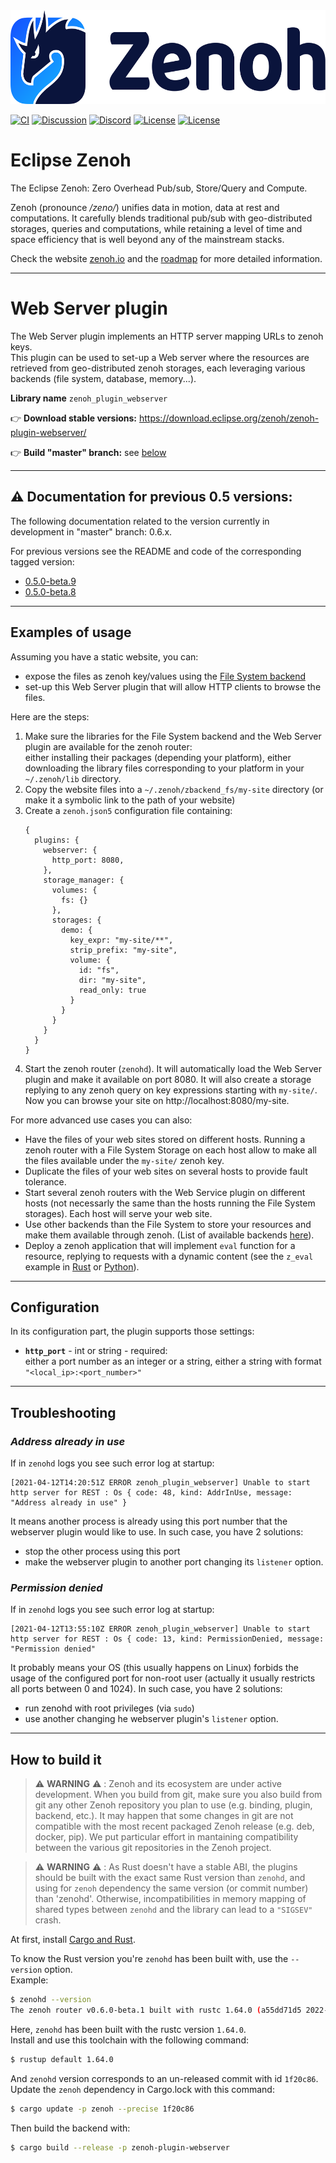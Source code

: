 <img src="https://raw.githubusercontent.com/eclipse-zenoh/zenoh/master/zenoh-dragon.png" height="150">

[![CI](https://github.com/eclipse-zenoh/zenoh-plugin-webserver/workflows/CI/badge.svg)](https://github.com/eclipse-zenoh/zenoh-plugin-webserver/actions?query=workflow%3A%22CI%22)
[![Discussion](https://img.shields.io/badge/discussion-on%20github-blue)](https://github.com/eclipse-zenoh/roadmap/discussions)
[![Discord](https://img.shields.io/badge/chat-on%20discord-blue)](https://discord.gg/2GJ958VuHs)
[![License](https://img.shields.io/badge/License-EPL%202.0-blue)](https://choosealicense.com/licenses/epl-2.0/)
[![License](https://img.shields.io/badge/License-Apache%202.0-blue.svg)](https://opensource.org/licenses/Apache-2.0)

# Eclipse Zenoh
The Eclipse Zenoh: Zero Overhead Pub/sub, Store/Query and Compute.

Zenoh (pronounce _/zeno/_) unifies data in motion, data at rest and computations. It carefully blends traditional pub/sub with geo-distributed storages, queries and computations, while retaining a level of time and space efficiency that is well beyond any of the mainstream stacks.

Check the website [zenoh.io](http://zenoh.io) and the [roadmap](https://github.com/eclipse-zenoh/roadmap) for more detailed information.

-------------------------------
# Web Server plugin

The Web Server plugin implements an HTTP server mapping URLs to zenoh keys.  
This plugin can be used to set-up a Web server where the resources are retrieved from geo-distributed
zenoh storages, each leveraging various backends (file system, database, memory...).

**Library name** `zenoh_plugin_webserver`

:point_right: **Download stable versions:** https://download.eclipse.org/zenoh/zenoh-plugin-webserver/

:point_right: **Build "master" branch:** see [below](#How-to-build-it)

-------------------------------
## :warning: Documentation for previous 0.5 versions:
The following documentation related to the version currently in development in "master" branch: 0.6.x.

For previous versions see the README and code of the corresponding tagged version:
 - [0.5.0-beta.9](https://github.com/eclipse-zenoh/zenoh-plugin-webserver/tree/0.5.0-beta.9#readme)
 - [0.5.0-beta.8](https://github.com/eclipse-zenoh/zenoh-plugin-webserver/tree/0.5.0-beta.8#readme)

-------------------------------
## **Examples of usage**

Assuming you have a static website, you can:
 - expose the files as zenoh key/values using the [File System backend](https://github.com/eclipse-zenoh/zenoh-backend-filesystem)
 - set-up this Web Server plugin that will allow HTTP clients to browse the files.

Here are the steps:
 1. Make sure the libraries for the File System backend and the Web Server plugin are available for the zenoh router:  
    either installing their packages (depending your platform), either downloading the library files corresponding
    to your platform in your `~/.zenoh/lib` directory.
 2. Copy the website files into a `~/.zenoh/zbackend_fs/my-site` directory (or make it a symbolic link to the path of your website)
 3. Create a `zenoh.json5` configuration file containing:
    ```json5
    {
      plugins: {
        webserver: {
          http_port: 8080,
        },
        storage_manager: {
          volumes: {
            fs: {}
          },
          storages: {
            demo: {
              key_expr: "my-site/**",
              strip_prefix: "my-site",
              volume: {
                id: "fs",
                dir: "my-site",
                read_only: true
              }
            }
          }
        }
      }
    }
    ```
 4. Start the zenoh router (`zenohd`). It will automatically load the Web Server plugin and make it available on port 8080. It will also create a storage replying to any zenoh query on key expressions starting with `my-site/`.  
 Now you can browse your site on http://localhost:8080/my-site.


For more advanced use cases you can also:
 - Have the files of your web sites stored on different hosts. Running a zenoh router with a File System Storage on
   each host allow to make all the files available under the `my-site/` zenoh key.
 - Duplicate the files of your web sites on several hosts to provide fault tolerance.
 - Start several zenoh routers with the Web Service plugin on different hosts (not necessarly the same than the
   hosts running the File System storages). Each host will serve your web site.
 - Use other backends than the File System to store your resources and make them available through zenoh.
   (List of available backends [here](http://zenoh.io/docs/manual/backends-list/)).
 - Deploy a zenoh application that will implement `eval` function for a resource, replying to requests with a
   dynamic content (see the `z_eval` example in
   [Rust](https://github.com/eclipse-zenoh/zenoh/blob/master/zenoh/examples/zenoh/z_eval.rs) or
   [Python](https://github.com/eclipse-zenoh/zenoh-python/blob/master/examples/zenoh/z_eval.py)).

-------------------------------
## **Configuration**

In its configuration part, the plugin supports those settings:
 - **`http_port`** - int or string - required:  
   either a port number as an integer or a string, either a string with format `"<local_ip>:<port_number>"`

-------------------------------
## **Troubleshooting**

### *Address already in use*
If in `zenohd` logs you see such error log at startup:
```
[2021-04-12T14:20:51Z ERROR zenoh_plugin_webserver] Unable to start http server for REST : Os { code: 48, kind: AddrInUse, message: "Address already in use" }
```
It means another process is already using this port number that the webserver plugin would like to use.
In such case, you have 2 solutions:
 - stop the other process using this port
 - make the webserver plugin to another port changing its `listener` option.

### *Permission denied*
If in `zenohd` logs you see such error log at startup:
```
[2021-04-12T13:55:10Z ERROR zenoh_plugin_webserver] Unable to start http server for REST : Os { code: 13, kind: PermissionDenied, message: "Permission denied" 
```
It probably means your OS (this usually happens on Linux) forbids the usage of the configured port for non-root user (actually it usually restricts all ports between 0 and 1024).
In such case, you have 2 solutions:
 - run zenohd with root privileges (via `sudo`)
 - use another changing he webserver plugin's `listener` option.

-------------------------------
## **How to build it**

> :warning: **WARNING** :warning: : Zenoh and its ecosystem are under active development. When you build from git, make sure you also build from git any other Zenoh repository you plan to use (e.g. binding, plugin, backend, etc.). It may happen that some changes in git are not compatible with the most recent packaged Zenoh release (e.g. deb, docker, pip). We put particular effort in mantaining compatibility between the various git repositories in the Zenoh project.

> :warning: **WARNING** :warning: : As Rust doesn't have a stable ABI, the plugins should be
built with the exact same Rust version than `zenohd`, and using for `zenoh` dependency the same version (or commit number) than 'zenohd'.
Otherwise, incompatibilities in memory mapping of shared types between `zenohd` and the library can lead to a `"SIGSEV"` crash.

At first, install [Cargo and Rust](https://doc.rust-lang.org/cargo/getting-started/installation.html). 

To know the Rust version you're `zenohd` has been built with, use the `--version` option.  
Example:
```bash
$ zenohd --version
The zenoh router v0.6.0-beta.1 built with rustc 1.64.0 (a55dd71d5 2022-09-19)
```
Here, `zenohd` has been built with the rustc version `1.64.0`.  
Install and use this toolchain with the following command:

```bash
$ rustup default 1.64.0
```

And `zenohd` version corresponds to an un-released commit with id `1f20c86`. Update the `zenoh` dependency in Cargo.lock with this command:
```bash
$ cargo update -p zenoh --precise 1f20c86
```

Then build the backend with:
```bash
$ cargo build --release -p zenoh-plugin-webserver
```
